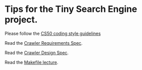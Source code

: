 # Tips for the Tiny Search Engine project.

Please follow the [CS50 coding style guidelines](http://www.cs.dartmouth.edu/~cs50/Resources/CodingStyle.html)

Read the [Crawler Requirements Spec](http://www.cs.dartmouth.edu/~cs50/Labs/Lab4/REQUIREMENTS.html).

Read the  [Crawler Design Spec](http://www.cs.dartmouth.edu/~cs50/Labs/Lab4/DESIGN.html).

Read the [Makefile lecture](http://www.cs.dartmouth.edu/~cs50/Lectures/17/makefiles.html).
